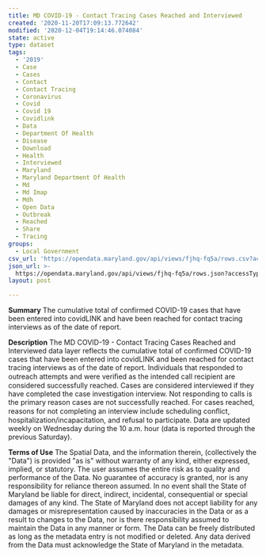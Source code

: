 ```yaml
---
title: MD COVID-19 - Contact Tracing Cases Reached and Interviewed
created: '2020-11-20T17:09:13.772642'
modified: '2020-12-04T19:14:46.074084'
state: active
type: dataset
tags:
  - '2019'
  - Case
  - Cases
  - Contact
  - Contact Tracing
  - Coronavirus
  - Covid
  - Covid 19
  - Covidlink
  - Data
  - Department Of Health
  - Disease
  - Download
  - Health
  - Interviewed
  - Maryland
  - Maryland Department Of Health
  - Md
  - Md Imap
  - Mdh
  - Open Data
  - Outbreak
  - Reached
  - Share
  - Tracing
groups:
  - Local Government
csv_url: 'https://opendata.maryland.gov/api/views/fjhq-fq5a/rows.csv?accessType=DOWNLOAD'
json_url: >-
  https://opendata.maryland.gov/api/views/fjhq-fq5a/rows.json?accessType=DOWNLOAD
layout: post

---
```

<b>Summary</b>
The cumulative total of confirmed COVID-19 cases that have been entered into covidLINK and have been reached for contact tracing interviews as of the date of report.

<b>Description</b>
The MD COVID-19 - Contact Tracing Cases Reached and Interviewed data layer reflects the cumulative total of confirmed COVID-19 cases that have been entered into covidLINK and been reached for contact tracing interviews as of the date of report. Individuals that responded to outreach attempts and were veriﬁed as the intended call recipient are considered successfully reached. Cases are considered interviewed if they have completed the case investigation interview. Not responding to calls is the primary reason cases are not successfully reached. For cases reached, reasons for not completing an interview include scheduling conﬂict, hospitalization/incapacitation, and refusal to participate. Data are updated weekly on Wednesday during the 10 a.m. hour (data is reported through the previous Saturday).

<b>Terms of Use</b>
The Spatial Data, and the information therein, (collectively the "Data") is provided "as is" without warranty of any kind, either expressed, implied, or statutory. The user assumes the entire risk as to quality and performance of the Data. No guarantee of accuracy is granted, nor is any responsibility for reliance thereon assumed. In no event shall the State of Maryland be liable for direct, indirect, incidental, consequential or special damages of any kind. The State of Maryland does not accept liability for any damages or misrepresentation caused by inaccuracies in the Data or as a result to changes to the Data, nor is there responsibility assumed to maintain the Data in any manner or form. The Data can be freely distributed as long as the metadata entry is not modified or deleted. Any data derived from the Data must acknowledge the State of Maryland in the metadata.
